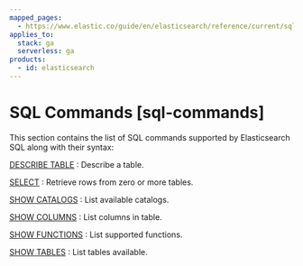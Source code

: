 ```yaml
---
mapped_pages:
  - https://www.elastic.co/guide/en/elasticsearch/reference/current/sql-commands.html
applies_to:
  stack: ga
  serverless: ga
products:
  - id: elasticsearch
---
```


# SQL Commands [sql-commands]

This section contains the list of SQL commands supported by Elasticsearch SQL along with their syntax:

[DESCRIBE TABLE](sql-syntax-describe-table.md)
:   Describe a table.

[SELECT](sql-syntax-select.md)
:   Retrieve rows from zero or more tables.

[SHOW CATALOGS](sql-syntax-show-catalogs.md)
:   List available catalogs.

[SHOW COLUMNS](sql-syntax-show-columns.md)
:   List columns in table.

[SHOW FUNCTIONS](sql-syntax-show-functions.md)
:   List supported functions.

[SHOW TABLES](sql-syntax-show-tables.md)
:   List tables available.

